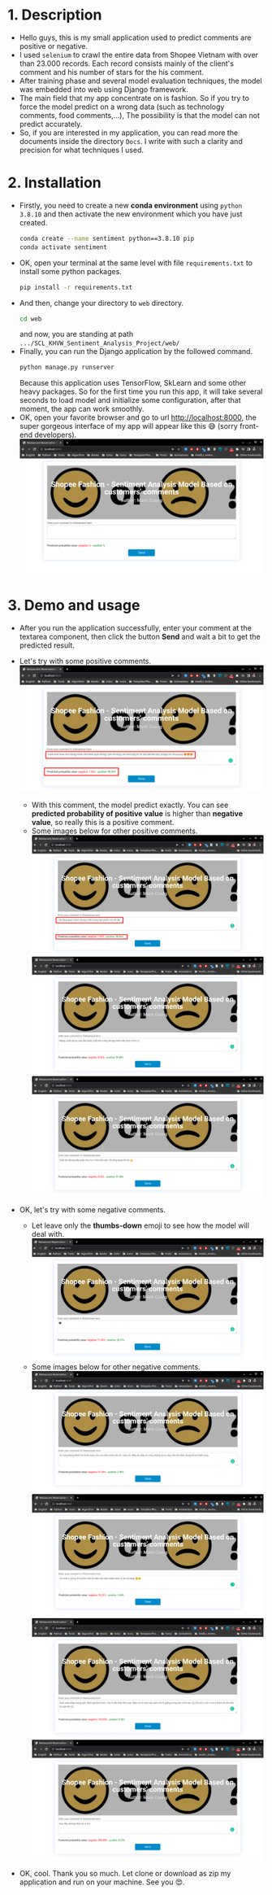 # 1. Description
* Hello guys, this is my small application used to predict comments are positive or negative.
* I used `selenium` to crawl the entire data from Shopee Vietnam with over than 23.000 records. Each record consists mainly of the client's comment and his number of stars for the his comment.
* After training phase and several model evaluation techniques, the model was embedded into web using Django framework.
* The main field that my app concentrate on is fashion. So if you try to force the model predict on a wrong data (such as technology comments, food comments,...), The possibility is that the model can not predict accurately.
* So, if you are interested in my application, you can read more the documents inside the directory `Docs`. I write with such a clarity and precision for what techniques I used.

# 2. Installation
* Firstly, you need to create a new **conda environment** using `python 3.8.10` and then activate the new environment which you have just created.
  ```bash
  conda create --name sentiment python==3.8.10 pip
  conda activate sentiment
  ```
* OK, open your terminal at the same level with file `requirements.txt` to install some python packages.
  ```bash
  pip install -r requirements.txt
  ```
* And then, change your directory to `web` directory.
  ```bash
  cd web
  ```
  and now, you are standing at path `.../SCL_KHVW_Sentiment_Analysis_Project/web/`
* Finally, you can run the Django application by the followed command.
  ```bash
  python manage.py runserver
  ```
  Because this application uses TensorFlow, SkLearn and some other heavy packages. So for the first time you run this app, it will take several seconds to load model and initialize some configuration, after that moment, the app can work smoothly.
* OK, open your favorite browser and go to url [http://localhost:8000](http://localhost:8000/), the super gorgeous interface of my app will appear like this 😅 (sorry front-end developers).
  ![](./images/rm_00.png)

# 3. Demo and usage
* After you run the application successfully, enter your comment at the textarea component, then click the button **Send** and wait a bit to get the predicted result.
* Let's try with some positive comments.
  ![](./images/rm_01.png)
  * With this comment, the model predict exactly. You can see **predicted probability of positive value** is higher than **negative value**, so really this is a positive comment.
  * Some images below for other positive comments.
    ![](./images/rm_02.png)
    ![](./images/rm_03.png)
    ![](images/rm_04.png)

* OK, let's try with some negative comments.
  * Let leave only the **thumbs-down** emoji to see how the model will deal with.
    ![](./images/rm_05.png)
  * Some images below for other negative comments.
    ![](images/rm_06.png)
    ![](images/rm_07.png)
    ![](images/rm_08.png)
    ![](images/rm_09.png)

* OK, cool. Thank you so much. Let clone or download as zip my application and run on your machine. See you 😍.